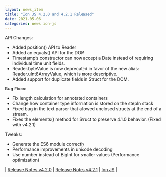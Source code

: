 ```yaml
---
layout: news_item
title: "Ion JS 4.2.0 and 4.2.1 Released"
date: 2021-05-06
categories: news ion-js
---
```


API Changes:

* Added position() API to Reader
* Added an equals() API for the DOM
* Timestamp’s constructor can now accept a Date instead of requiring individual time unit fields.
* Reader.byteValue is now deprecated in favor of the new alias: Reader.uInt8ArrayValue, which is more descriptive.
* Added support for duplicate fields in Struct for the DOM.

Bug Fixes:

* Fix length calculation for annotated containers
* Change how container type information is stored on the stepIn stack
* Fixed bug in the text parser that allowed unclosed structs at the end of a stream.
* Fixes the elements() method for Struct to preserve 4.1.0 behavior. (Fixed with v4.2.1)

Tweaks:

* Generate the ES6 module correctly
* Performance improvements in unicode decoding
* Use number instead of BigInt for smaller values (Performance optimization)


| [Release Notes v4.2.0](https://github.com/amzn/ion-js/releases/tag/v4.2.0) | [Release Notes v4.2.1](https://github.com/amzn/ion-js/releases/tag/v4.2.1) | [Ion JS](https://github.com/amzn/ion-js) |